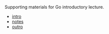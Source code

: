 Supporting materials for Go introductory lecture.

* [intro](intro.md)
* [notes](notes.md)
* [outro](outro.md)
